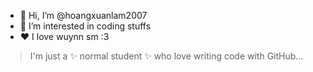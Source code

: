 - 👋 Hi, I’m @hoangxuanlam2007
- 👀 I’m interested in coding stuffs
- ❤️ I love wuynn sm :3



> I'm just a ✨ normal student ✨ who love writing code with GitHub...

